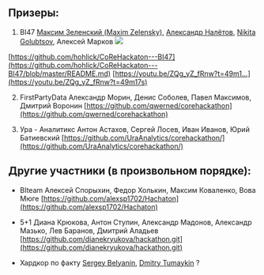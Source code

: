 ## Призеры:

1. BI47 
[Максим Зеленский (Maxim Zelensky)](https://www.facebook.com/hohlick), [Александр Налётов](https://www.facebook.com/musicorc), [Nikita Golubtsov](https://www.facebook.com/nikita.golubtsov.1), Алексей Марков ![](https://www.facebook.com/images/emoji.php/v9/f35/1/18/1f517.png)

[https://github.com/hohlick/CoReHackaton---BI47](https://github.com/hohlick/CoReHackaton---BI47/blob/master/README.md) 
[https://youtu.be/ZQg_yZ_fRnw?t=49m1...](https://youtu.be/ZQg_yZ_fRnw?t=49m17s)
 
2. FirstPartyData 
Александр Морин, Денис Соболев, Павел Максимов, Дмитрий Воронин 
[https://github.com/qwerned/corehackathon](https://github.com/qwerned/corehackathon)

3. Ура - Аналитикс 
Антон Астахов, Сергей Лосев, Иван Иванов, Юрий Батиевский 
[https://github.com/UraAnalytics/corehackathon/](https://github.com/UraAnalytics/corehackathon/)

## Другие участники (в произвольном порядке):

* BIteam 
Алексей Спорыхин, Федор Холькин, Максим Коваленко, Вова Мюге 
[https://github.com/alexsp1702/Hachaton](https://github.com/alexsp1702/Hachaton)

* 5+1 
Диана Крюкова, Антон Ступин, Александр Мадонов, Александр Мазько, Лев Баранов, Дмитрий Аладьев
[https://github.com/dianekryukova/hackathon.git](https://github.com/dianekryukova/hackathon.git)
* Хардкор по факту 
[Sergey Belyanin](https://www.facebook.com/sergei.belianin), [Dmitry Tumaykin](https://www.facebook.com/tumaykindmitry) ?

  

